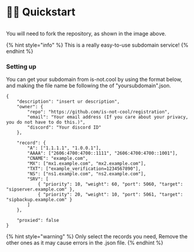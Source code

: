 # 🏃‍♂️ Quickstart

<figure><img src="../.gitbook/assets/quickstart.png" alt=""><figcaption></figcaption></figure>

You will need to fork the repository, as shown in the image above.

{% hint style="info" %}
This is a really easy-to-use subdomain service! &#x20;
{% endhint %}

### Setting up

You can get your subdomain from is-not.cool by using the format below, and making the file name be following the of "yoursubdomain".json.

```
{
    "description": "insert ur description",
    "owner": {
        "repo": "https://github.com/is-not-cool/registration",
        "email": "Your email address (If you care about your privacy, you do not have to do this.)",
        "discord": "Your discord ID"
    },

    "record": {
        "A": ["1.1.1.1", "1.0.0.1"],
        "AAAA": ["2606:4700:4700::1111", "2606:4700:4700::1001"],
        "CNAME": "example.com",
        "MX": ["mx1.example.com", "mx2.example.com"],
        "TXT": ["example_verification=1234567890"],
        "NS": ["ns1.example.com", "ns2.example.com"],
        "SRV": [
            { "priority": 10, "weight": 60, "port": 5060, "target": "sipserver.example.com" },
            { "priority": 20, "weight": 10, "port": 5061, "target": "sipbackup.example.com" }
        ]
    },

    "proxied": false
}
```
{% hint style="warning" %}
Only select the records you need, Remove the other ones as it may cause errors in the .json file.
{% endhint %}
